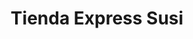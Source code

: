 ---
title: "Tienda Express Susi"
url: /la-linea-de-la-concepcion/tienda-express-susi/
shop: comodidad
---